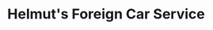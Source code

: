 ---
title: "Helmut's Foreign Car Service"
url: /milford/helmuts-foreign-car-service/
shop: Autowerkstatt
---